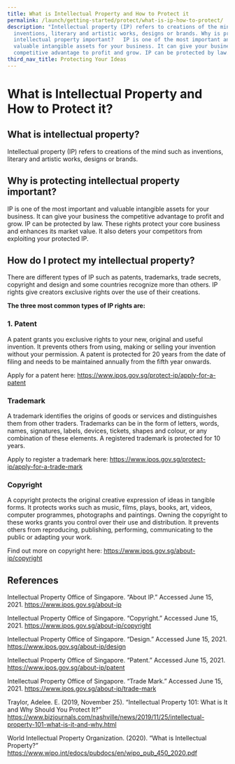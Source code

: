 ```yaml
---
title: What is Intellectual Property and How to Protect it
permalink: /launch/getting-started/protect/what-is-ip-how-to-protect/
description: "Intellectual property (IP) refers to creations of the mind such as
  inventions, literary and artistic works, designs or brands. Why is protecting
  intellectual property important?   IP is one of the most important and
  valuable intangible assets for your business. It can give your business the
  competitive advantage to profit and grow. IP can be protected by law."
third_nav_title: Protecting Your Ideas
---
```


# What is Intellectual Property and How to Protect it? 

 

 

## What is intellectual property? 

Intellectual property (IP) refers to creations of the mind such as inventions, literary and artistic works, designs or brands. 

 

## Why is protecting intellectual property important? 

IP is one of the most important and valuable intangible assets for your business. It can give your business the competitive advantage to profit and grow. IP can be protected by law. These rights protect your core business and enhances its market value. It also deters your competitors from exploiting your protected IP. 

 

## How do I protect my intellectual property? 

There are different types of IP such as patents, trademarks, trade secrets, copyright and design and some countries recognize more than others. IP rights give creators exclusive rights over the use of their creations.  

 

**The three most common types of IP rights are:**

 

### 1. Patent 

A patent grants you exclusive rights to your new, original and useful invention. It prevents others from using, making or selling your invention without your permission. A patent is protected for 20 years from the date of filing and needs to be maintained annually from the fifth year onwards. 

 

Apply for a patent here: <https://www.ipos.gov.sg/protect-ip/apply-for-a-patent>

 

### Trademark  

A trademark identifies the origins of goods or services and distinguishes them from other traders. Trademarks can be in the form of letters, words, names, signatures, labels, devices, tickets, shapes and colour, or any combination of these elements. A registered trademark is protected for 10 years. 

 

Apply to register a trademark here: <https://www.ipos.gov.sg/protect-ip/apply-for-a-trade-mark>

 

### Copyright 

A copyright protects the original creative expression of ideas in tangible forms. It protects works such as music, films, plays, books, art, videos, computer programmes, photographs and paintings. Owning the copyright to these works grants you control over their use and distribution. It prevents others from reproducing, publishing, performing, communicating to the public or adapting your work. 

 

Find out more on copyright here: <https://www.ipos.gov.sg/about-ip/copyright>


## References 

 

Intellectual Property Office of Singapore. “About IP.” Accessed June 15, 2021. <https://www.ipos.gov.sg/about-ip>  

 

Intellectual Property Office of Singapore. “Copyright.” Accessed June 15, 2021. <https://www.ipos.gov.sg/about-ip/copyright>  

 

Intellectual Property Office of Singapore. “Design.” Accessed June 15, 2021. <https://www.ipos.gov.sg/about-ip/design>  

 

Intellectual Property Office of Singapore. “Patent.” Accessed June 15, 2021. <https://www.ipos.gov.sg/about-ip/patent>  

 

Intellectual Property Office of Singapore. “Trade Mark.” Accessed June 15, 2021. <https://www.ipos.gov.sg/about-ip/trade-mark>

 

Traylor, Adelee. E. (2019, November 25). “Intellectual Property 101: What is It and Why Should You Protect It?” <https://www.bizjournals.com/nashville/news/2019/11/25/intellectual-property-101-what-is-it-and-why.html>

 

World Intellectual Property Organization. (2020). “What is Intellectual Property?” <https://www.wipo.int/edocs/pubdocs/en/wipo_pub_450_2020.pdf>